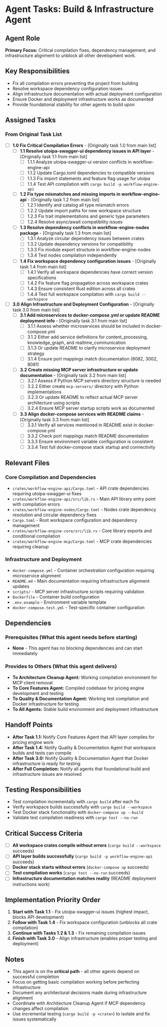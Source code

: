 # Agent Tasks: Build & Infrastructure Agent

## Agent Role

**Primary Focus:** Critical compilation fixes, dependency management, and infrastructure alignment to unblock all other development work.

## Key Responsibilities

- Fix all compilation errors preventing the project from building
- Resolve workspace dependency configuration issues
- Align infrastructure documentation with actual deployment configuration
- Ensure Docker and deployment infrastructure works as documented
- Provide foundational stability for other agents to build upon

## Assigned Tasks

### From Original Task List

- [ ] **1.0 Fix Critical Compilation Errors** - [Originally task 1.0 from main list]
  - [ ] **1.1 Resolve utoipa-swagger-ui dependency issues in API layer** - [Originally task 1.1 from main list]
    - [ ] 1.1.1 Analyze utoipa-swagger-ui version conflicts in workflow-engine-api
    - [ ] 1.1.2 Update Cargo.toml dependencies to compatible versions
    - [ ] 1.1.3 Fix import statements and feature flag usage for utoipa
    - [ ] 1.1.4 Test API compilation with `cargo build -p workflow-engine-api`
  - [ ] **1.2 Fix type mismatches and missing imports in workflow-engine-api** - [Originally task 1.2 from main list]
    - [ ] 1.2.1 Identify and catalog all type mismatch errors
    - [ ] 1.2.2 Update import paths for new workspace structure
    - [ ] 1.2.3 Fix trait implementations and generic type parameters
    - [ ] 1.2.4 Resolve async/await compatibility issues
  - [ ] **1.3 Resolve dependency conflicts in workflow-engine-nodes package** - [Originally task 1.3 from main list]
    - [ ] 1.3.1 Analyze circular dependency issues between crates
    - [ ] 1.3.2 Update dependency versions for compatibility
    - [ ] 1.3.3 Fix module export structure in workflow-engine-nodes
    - [ ] 1.3.4 Test nodes compilation independently
  - [ ] **1.4 Fix workspace dependency configuration issues** - [Originally task 1.4 from main list]
    - [ ] 1.4.1 Verify all workspace dependencies have correct version specifications
    - [ ] 1.4.2 Fix feature flag propagation across workspace crates
    - [ ] 1.4.3 Ensure consistent Rust edition across all crates
    - [ ] 1.4.4 Test full workspace compilation with `cargo build --workspace`

- [ ] **3.0 Align Infrastructure and Deployment Configuration** - [Originally task 3.0 from main list]
  - [ ] **3.1 Add microservices to docker-compose.yml or update README deployment info** - [Originally task 3.1 from main list]
    - [ ] 3.1.1 Assess whether microservices should be included in docker-compose.yml
    - [ ] 3.1.2 Either add service definitions for content_processing, knowledge_graph, and realtime_communication
    - [ ] 3.1.3 Or update README to clarify microservice deployment strategy
    - [ ] 3.1.4 Ensure port mappings match documentation (8082, 3002, 8081)
  - [ ] **3.2 Create missing MCP server infrastructure or update documentation** - [Originally task 3.2 from main list]
    - [ ] 3.2.1 Assess if Python MCP servers directory structure is needed
    - [ ] 3.2.2 Either create `mcp-servers/` directory with Python implementations
    - [ ] 3.2.3 Or update README to reflect actual MCP server architecture using scripts
    - [ ] 3.2.4 Ensure MCP server startup scripts work as documented
  - [ ] **3.3 Align docker-compose services with README claims** - [Originally task 3.3 from main list]
    - [ ] 3.3.1 Verify all services mentioned in README exist in docker-compose.yml
    - [ ] 3.3.2 Check port mappings match README documentation
    - [ ] 3.3.3 Ensure environment variable configuration is consistent
    - [ ] 3.3.4 Test full docker-compose stack startup and connectivity

## Relevant Files

### Core Compilation and Dependencies
- `crates/workflow-engine-api/Cargo.toml` - API crate dependencies requiring utoipa-swagger-ui fixes
- `crates/workflow-engine-api/src/lib.rs` - Main API library entry point with compilation errors
- `crates/workflow-engine-nodes/Cargo.toml` - Nodes crate dependency resolution and circular dependency fixes
- `Cargo.toml` - Root workspace configuration and dependency management
- `crates/workflow-engine-core/src/lib.rs` - Core library exports and conditional compilation
- `crates/workflow-engine-mcp/Cargo.toml` - MCP crate dependencies requiring cleanup

### Infrastructure and Deployment
- `docker-compose.yml` - Container orchestration configuration requiring microservice alignment
- `README.md` - Main documentation requiring infrastructure alignment updates
- `scripts/` - MCP server infrastructure scripts requiring validation
- `Dockerfile` - Container build configuration
- `.env.example` - Environment variable template
- `docker-compose.test.yml` - Test-specific container configuration

## Dependencies

### Prerequisites (What this agent needs before starting)
- **None** - This agent has no blocking dependencies and can start immediately

### Provides to Others (What this agent delivers)
- **To Architecture Cleanup Agent:** Working compilation environment for MCP client removal
- **To Core Features Agent:** Compiled codebase for pricing engine development and testing
- **To Quality & Documentation Agent:** Working test compilation and Docker infrastructure for testing
- **To All Agents:** Stable build environment and deployment infrastructure

## Handoff Points

- **After Task 1.1:** Notify Core Features Agent that API layer compiles for pricing engine work
- **After Task 1.4:** Notify Quality & Documentation Agent that workspace builds and tests can compile
- **After Task 3.0:** Notify Quality & Documentation Agent that Docker infrastructure is ready for testing
- **After Full Completion:** Notify all agents that foundational build and infrastructure issues are resolved

## Testing Responsibilities

- Test compilation incrementally with `cargo build` after each fix
- Verify workspace builds successfully with `cargo build --workspace`
- Test Docker stack functionality with `docker-compose up --build`
- Validate test compilation readiness with `cargo test --no-run`

## Critical Success Criteria

- [ ] **All workspace crates compile without errors** (`cargo build --workspace` succeeds)
- [ ] **API layer builds successfully** (`cargo build -p workflow-engine-api` succeeds)
- [ ] **Docker stack starts without errors** (`docker-compose up` succeeds)
- [ ] **Test compilation works** (`cargo test --no-run` succeeds)
- [ ] **Infrastructure documentation matches reality** (README deployment instructions work)

## Implementation Priority Order

1. **Start with Task 1.1** - Fix utoipa-swagger-ui issues (highest impact, blocks API development)
2. **Follow with Task 1.4** - Fix workspace configuration (unblocks all crate compilation)
3. **Continue with Tasks 1.2 & 1.3** - Fix remaining compilation issues
4. **Finish with Task 3.0** - Align infrastructure (enables proper testing and deployment)

## Notes

- This agent is on the **critical path** - all other agents depend on successful completion
- Focus on getting basic compilation working before perfecting infrastructure
- Document any architectural decisions made during infrastructure alignment
- Coordinate with Architecture Cleanup Agent if MCP dependency changes affect compilation
- Use incremental testing (`cargo build -p <crate>`) to isolate and fix issues systematically